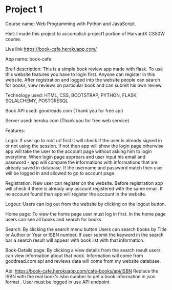 # Project 1

Course name: Web Programming with Python and JavaScript.

Hint: I made this project to accomplish project1 portion of HarvardX CS50W course.

Live link https://book-cafe.herokuapp.com/

App name: book-cafe

Breif description: This is a simple book review app made with flask. To use this website features you have to login first. Anyone can register in this website. After registration and logged into the website people can search for books, view reviews on particular book and can submit his own review.

Technology used: HTML, CSS, BOOTSTRAP, PYTHON, FLASK, SQLALCHEMY, POSTGRESQL

Book API used: goodreads.com (Thank you for free api)

Server used: heroku.com (Thank you for free web service)

Features:

Login: If user go to root url first it will check if the user is already signed in or not using the session. If not then app will show the login page otherwise app will take the user to the account page without asking him to login everytime. When login page apprears and user input his email and password - app will compare the informations with informations that are already saved in database. If the username and password match then user wiil be logged in and allowed to go to account page.

Registration: New user can register on the website. Before registration app will check if there is already any account registered with the same email. If no account found than app will register the account in the website.

Logout: Users can log out from the website by clicking on the logout button.

Home page: To view the home page user must log in first. In the home page users can see all books and search for books.

Search: By clicking the search menu button Users can search books by Title or Author or Year or ISBN number. If user submit the keyword in the search bar a search result will appear with book list with that information.

Book-Details page: By clicking a view details from the search result users can view information about that book. Information will come from goodread.com api and reviews data will come from my website database.

Api: https://book-cafe.herokuapp.com/cafe-books/api/ISBN Replace the ISBN with the real book's isbn number to get a book information in json format . User must be logged in use API endpoint
